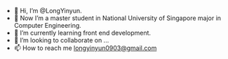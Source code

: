 - 👋 Hi, I’m @LongYinyun.
- 👀 Now I’m a master student in National University of Singapore major in Computer Engineering.
- 🌱 I’m currently learning front end development.
- 💞️ I’m looking to collaborate on ...
- 📫 How to reach me longyinyun0903@gmail.com

<!---
Longyinyun/Longyinyun is a ✨ special ✨ repository because its `README.md` (this file) appears on your GitHub profile.
You can click the Preview link to take a look at your changes.
--->
